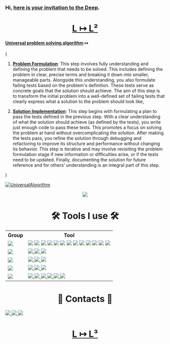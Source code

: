 ### Hi, [here is your invitation to the Deep](http://github.com/deep-foundation).

<div align="center">
    <h1><a href="https://github.com/linksplatform" target="_blank">L ↦ L²</a></h1>
</div>

#### [Universal problem solving algorithm](https://github.com/Konard/problem-solving) ↦
(
1. [**Problem Formulation**](https://github.com/Konard/problem-solving/blob/main/problem-solving/problem-formulation/problem-formulation.md): This step involves fully understanding and defining the problem that needs to be solved. This includes defining the problem in clear, precise terms and breaking it down into smaller, manageable parts. Alongside this understanding, you also formulate failing tests based on the problem's definition. These tests serve as concrete goals that the solution should achieve. The aim of this step is to transform the initial problem into a well-defined set of failing tests that clearly express what a solution to the problem should look like,

2. [**Solution Implementation**](https://github.com/Konard/problem-solving/blob/main/problem-solving/solution-implementation/solution-implementation.md): This step begins with formulating a plan to pass the tests defined in the previous step. With a clear understanding of what the solution should achieve (as defined by the tests), you write just enough code to pass these tests. This promotes a focus on solving the problem at hand without overcomplicating the solution. After making the tests pass, you refine the solution through debugging and refactoring to improve its structure and performance without changing its behavior. This step is iterative and may involve revisiting the problem formulation stage if new information or difficulties arise, or if the tests need to be updated. Finally, documenting the solution for future reference and for others' understanding is an integral part of this step.

)

[![UniversalAlgorithm](https://github.com/Konard/Konard/assets/1431904/1a8c337b-3e2b-408b-9530-91846692e27d)](https://github.com/Konard/problem-solving)

<div align="center">
    <img src="https://img.icons8.com/color/48/developer--v1.png"/>
</div>

<div align="center">
    <h1>🛠️ Tools I use 🛠️</h2>
</div>

<table>
  <tr>
    <th>Group</th>
    <th>Tool</th>
  </tr>
  <tr>
    <td>
        <a href="https://en.wikipedia.org/wiki/Language" target="_blank"> <img src="https://img.icons8.com/external-flaticons-lineal-color-flat-icons/48/external-coding-language-computer-science-flaticons-lineal-color-flat-icons-2.png"/> </a> 
    </td>
    <td>
        <a href="https://en.wikipedia.org/wiki/C_(programming_language)" target="_blank"><img src="https://img.icons8.com/color/48/c-programming.png"/></a> 
        <a href="https://en.wikipedia.org/wiki/C%2B%2B" target="_blank"><img src="https://img.icons8.com/color/48/c-plus-plus-logo.png"/></a>
        <a href="https://en.wikipedia.org/wiki/C_Sharp_(programming_language)" target="_blank"><img src="https://img.icons8.com/color/48/c-sharp-logo.png"/></a> 
        <a href="https://www.python.org" target="_blank"><img src="https://img.icons8.com/color/48/python--v1.png"/></a>
        <a href="https://developer.mozilla.org/en-US/docs/Web/JavaScript" target="_blank"><img src="https://img.icons8.com/color/48/javascript.png"/></a> 
        <a href="https://www.typescriptlang.org" target="_blank"><img src="https://img.icons8.com/color/48/typescript.png"/></a>
        <a href="https://img.icons8.com/color/344/graphql.png" target="_blank"><img src="https://img.icons8.com/color/48/graphql.png"/></a>
        <a href="https://www.gnu.org/software/bash" target="_blank"><img src="https://img.icons8.com/color/48/console.png"/></a>
        <a href="https://www.w3.org/html" target="_blank"><img src="https://img.icons8.com/color/48/html-5.png"/></a>
        <a href="https://www.w3schools.com/css" target="_blank"><img src="https://img.icons8.com/color/48/css3.png"/></a>
        <a href="https://www.json.org/json-en.html" target="_blank"><img src="https://img.icons8.com/color/48/json--v1.png"/></a>
        <a href="https://en.wikipedia.org/wiki/XML" target="_blank"><img src="https://img.icons8.com/color/48/xml.png"/></a>
        <a href="https://en.wikipedia.org/wiki/Markdown" target="_blank"><img src="https://img.icons8.com/color/48/markdown.png"/></a>
    </td>
  </tr>
  <tr>
    <td>
        <a href="https://en.wikipedia.org/wiki/Database" target="_blank"> <img src="https://img.icons8.com/fluency/48/database.png"/> </a> 
    </td>
    <td>
        <a href="https://github.com/linksplatform" target="_blank"> <img src="https://avatars.githubusercontent.com/u/15116341?s=48&v=4"/> </a> 
        <a href="https://www.mysql.com" target="_blank"> <img src="https://img.icons8.com/fluent/48/000000/mysql-logo.png"/> </a>
        <a href="https://www.postgresql.org" target="_blank"> <img src="https://img.icons8.com/color/48/postgreesql.png"/> </a>
    </td>
  </tr>
  <tr>
    <td>
        <a href="https://en.wikipedia.org/wiki/Operating_system" target="_blank"> <img src="https://img.icons8.com/external-flaticons-lineal-color-flat-icons/48/external-operating-system-computer-science-flaticons-lineal-color-flat-icons.png"/> </a> 
    </td>
    <td>
        <a href="https://www.android.com" target="_blank"> <img src="https://img.icons8.com/fluency/48/android-os.png"/> </a>
        <a href="https://www.linux.org/" target="_blank"> <img src="https://img.icons8.com/color/48/linux--v1.png"/> </a>
        <a href="https://www.microsoft.com/en-us/windows" target="_blank"> <img src="https://img.icons8.com/fluency/48/windows-10.png"/> </a>
    </td>
  </tr>
  <tr>
    <td>
        <a href="https://en.wikipedia.org/wiki/Package_manager" target="_blank"> <img src="https://img.icons8.com/emoji/48/package-.png"/> </a> 
    </td>
    <td>
        <a href="https://www.npmjs.com/" target="_blank"> <img src="https://img.icons8.com/color/48/npm.png"/> </a> 
        <a href="https://www.nuget.org" target="_blank"> <img src="https://img.icons8.com/external-tal-revivo-color-tal-revivo/48/external-nuget-a-free-and-open-source-package-manager-designed-for-the-microsoft-development-platform-logo-color-tal-revivo.png"/> </a>
        <a href="https://conan.io/" target="_blank"> <img src="https://avatars.githubusercontent.com/u/15212165?s=48&v=4"/> </a>
    </td>
  </tr>
  <tr>
    <td>
        <img src="https://img.icons8.com/external-flaticons-flat-flat-icons/48/external-multitool-vacation-planning-cycling-tour-flaticons-flat-flat-icons.png"/>
    </td>
    <td>
        <a href="https://git-scm.com/" target="_blank"> <img src="https://img.icons8.com/color/48/git.png"/> </a> 
        <a href="https://nodejs.org" target="_blank"> <img src="https://img.icons8.com/color/48/nodejs.png"/> </a>
        <a href="https://webpack.js.org" target="_blank"> <img src="https://img.icons8.com/color/48/webpack.png"/> </a> 
        <a href="https://reactjs.org" target="_blank"> <img src="https://img.icons8.com/color/48/react-native.png"/> </a>
        <a href="https://www.google.com" target="_blank"> <img src="https://img.icons8.com/color/48/google-logo.png"/> </a> 
        <a href="https://www.jetbrains.com/" target="_blank"> <img src="https://img.icons8.com/color/48/jetbrains.png"/> </a>
    </td>
  </tr>
</table>


<div align="center">
    <h1>💬 Contacts 💬</h2>
</div>
<div>
    <a href="https://t.me/drakonard" target="_blank"> <img src="https://img.icons8.com/color/48/telegram-app--v1.png"/> </a> 
    <a href="https://discord.com/users/drakonard" target="_blank"> <img src="https://img.icons8.com/color/48/discord-logo.png"/> </a> 
    <a width="48px" href="https://stackoverflow.com/users/710069/konard" target="_blank"> <img src="https://img.icons8.com/fluency/48/stackexchange.png"/> </a>
</div>

<div align="center">
    <h1><a href="http://github.com/deep-foundation" target="_blank">L ↦ L³</a></h1>
</div>
